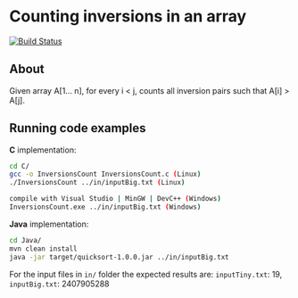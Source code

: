 Counting inversions in an array
===================
[![Build Status](https://secure.travis-ci.org/bogcon/AlgorithmsAndApplications.png?branch=master)](http://travis-ci.org/bogcon/AlgorithmsAndApplications)

About
------------
Given array A[1... n], for every i < j, counts all inversion pairs such that A[i] > A[j].

Running code examples
------------
**C** implementation:
```sh
cd C/
gcc -o InversionsCount InversionsCount.c (Linux)
./InversionsCount ../in/inputBig.txt (Linux)

compile with Visual Studio | MinGW | DevC++ (Windows) 
InversionsCount.exe ../in/inputBig.txt (Windows)
```
**Java** implementation:
```sh
cd Java/
mvn clean install
java -jar target/quicksort-1.0.0.jar ../in/inputBig.txt
```

For the input files in `in/` folder the expected results are: `inputTiny.txt`: 19, `inputBig.txt`: 2407905288
